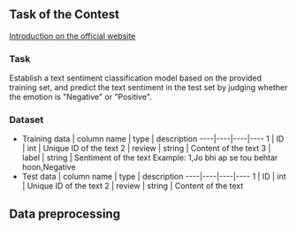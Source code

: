 ## Task of the Contest
[Introduction on the official website](https://www.kesci.com/home/competition/5cb80fd312c371002b12355f)
### Task
Establish a text sentiment classification model based on the provided training set, and predict the text sentiment in the test set by judging whether the emotion is "Negative" or "Positive".
### Dataset
- Training data
 | column name | type | description
 ----|----|----|----
 1 | ID | int | Unique ID of the text
 2 | review | string | Content of the text
 3 | label | string | Sentiment of the text
Example: 
    1,Jo bhi ap se tou behtar hoon,Negative
- Test data
 | column name | type | description
 ----|----|----|----
 1 | ID | int | Unique ID of the text
 2 | review | string | Content of the text

## Data preprocessing
